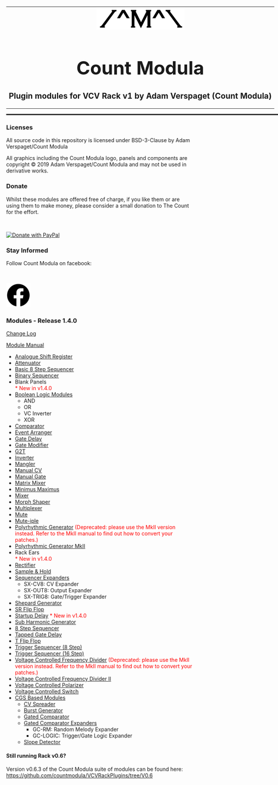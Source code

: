 <table style="width:1000px; border: 0px solid black;">
<tr style="border: 0px solid black;">
<td style="border: 0px solid black;">
<center>
<img src="./img/CountModulaLogo.png" alt="Count Modula">
<h1 style="border-bottom: 0px;font-size:50px;">Count Modula</h1>
<h2 style="border-bottom: 0px;">Plugin modules for VCV Rack v1 by Adam Verspaget (Count Modula)</h2>
</center>
</td>
</tr>
</table>
<hr style="width:1000px; border: 1px solid black;"/>
<h3>Licenses</h3>

All source code in this repository is licensed under BSD-3-Clause by Adam Verspaget/Count Modula

All graphics including the Count Modula logo, panels and components are copyright © 2019 Adam Verspaget/Count Modula and may not be used in derivative works.

<h3>Donate</h3>
Whilst these modules are offered free of charge, if you like them or are using them to make money, please consider a small donation to The Count for the effort.
<p>&nbsp</p>
<a href="https://www.paypal.me/CountModula" target="_donate"><img src="https://www.paypalobjects.com/en_AU/i/btn/btn_donateCC_LG.gif" border="0" alt="Donate with PayPal"/></a>

<h3>Stay Informed</h3>
Follow Count Modula on facebook:
<p>&nbsp</p>
<a href="https://www.facebook.com/CountModula/"><img src="./img/facebook.png" alt="Count Modula on facebook"></a>

<h3>Modules - Release 1.4.0</h3>
<p>
<a href="CHANGELOG.md">Change Log</a>
</p>
<p>
<a href="MANUAL.md">Module Manual</a>
</p>
<ul>
<li><a href="./MANUAL.md#ASR">Analogue Shift Register</a></li>
<li><a href="./MANUAL.md#Attenuator">Attenuator</a></li>
<li><a href="./MANUAL.md#Basic8StepSequencer">Basic 8 Step Sequencer</a></li>
<li><a href="./MANUAL.md#BinarySequencer">Binary Sequencer</a></li>
<li>Blank Panels</li> <font color="red">* New in v1.4.0</font>
<li><a href="./MANUAL.md#BooleanLogic">Boolean Logic Modules</a>
<ul>
<li>AND
<li>OR
<li>VC Inverter
<li>XOR
</ul>
</li>
<li><a href="./MANUAL.md#Comparator">Comparator</a></li>
<li><a href="./MANUAL.md#EventArranger">Event Arranger</a></li>
<li><a href="./MANUAL.md#GateDelay">Gate Delay</a></li>
<li><a href="./MANUAL.md#GateModifier">Gate Modifier</a></li>
<li><a href="./MANUAL.md#G2T">G2T</a></li>
<li><a href="./MANUAL.md#Inverter">Inverter</a></li>
<li><a href="./MANUAL.md#Mangler">Mangler</a></li>
<li><a href="./MANUAL.md#ManualCV">Manual CV</a></li>
<li><a href="./MANUAL.md#ManualGate">Manual Gate</a></li>
<li><a href="./MANUAL.md#MatrixMixer">Matrix Mixer</a></li>
<li><a href="./MANUAL.md#MinimusMaximus">Minimus Maximus</a></li>
<li><a href="./MANUAL.md#Mixer">Mixer</a></li>
<li><a href="./MANUAL.md#MorphShaper">Morph Shaper</a></li>
<li><a href="./MANUAL.md#Multiplexer">Multiplexer</a></li>
<li><a href="./MANUAL.md#Mute">Mute</a></li>
<li><a href="./MANUAL.md#Mute-iple">Mute-iple</a></li>
<li><a href="./MANUAL.md#PolyrhythmicGenerator2">Polyrhythmic Generator</a> <font color="red">(Deprecated: please use the MkII version instead. Refer to the MkII manual to find out how to convert your patches.)</font></li>
<li><a href="./MANUAL.md#PolyrhythmicGenerator2">Polyrhythmic Generator MkII</a></li>
<li>Rack Ears</li> <font color="red">* New in v1.4.0</font>
<li><a href="./MANUAL.md#Rectifier">Rectifier</a></li>
<li><a href="./MANUAL.md#SampleAndHold">Sample & Hold</a></li>
<li><a href="./MANUAL.md#SequencerExpanders">Sequencer Expanders</a>
<ul>
<li>SX-CV8: CV Expander</li>
<li>SX-OUT8: Output Expander</li>
<li>SX-TRIG8: Gate/Trigger Expander</li>
</ul>
</li>
<li><a href="./MANUAL.md#ShepardGenerator">Shepard Generator</a></li>
<li><a href="./MANUAL.md#SRFlipFlop">SR Flip Flop</a></li>
<li><a href="./MANUAL.md#StartupDelay">Startup Delay</a> <font color="red">* New in v1.4.0</font></li>
<li><a href="./MANUAL.md#SubHarmonicGenerator">Sub Harmonic Generator</a></li>
<li><a href="./MANUAL.md#StepSequencer8">8 Step Sequencer</a></li>
<li><a href="./MANUAL.md#TappedGateDelay">Tapped Gate Delay</a></li>
<li><a href="./MANUAL.md#SRFlipFlop">T Flip Flop</a></li>
<li><a href="./MANUAL.md#TriggerSequencer8">Trigger Sequencer (8 Step)</a></li>
<li><a href="./MANUAL.md#TriggerSequencer16">Trigger Sequencer (16 Step)</a></li>
<li><a href="./MANUAL.md#VCFrequencyDivider">Voltage Controlled Frequency Divider</a> <font color="red">(Deprecated: please use the MkII version instead. Refer to the MkII manual to find out how to convert your patches.)</font></li>
<li><a href="./MANUAL.md#VCFrequencyDivider2">Voltage Controlled Frequency Divider II</a></li>
<li><a href="./MANUAL.md#VCPolarizer">Voltage Controlled Polarizer</a></li>
<li><a href="./MANUAL.md#VCSwitch">Voltage Controlled Switch</a></li>
<li><a href="./MANUAL.md#CGS">CGS Based Modules</a>
<ul>
<li><a href="./MANUAL.md#CVSpreader">CV Spreader</a></li>
<li><a href="./MANUAL.md#BurstGenerator">Burst Generator</a></li>
<li><a href="./MANUAL.md#GatedComparator">Gated Comparator</a></li>
<li><a href="./MANUAL.md#GatedComparator">Gated Comparator Expanders</a>
<ul>
<li>GC-RM: Random Melody Expander</li>
<li>GC-LOGIC: Trigger/Gate Logic Expander</li>
</ul>
</li>
<li><a href="./MANUAL.md#SlopeDetector">Slope Detector</a></li>
</ul>
</li>
</ul>

<h4>Still running Rack v0.6?</h4>
Version v0.6.3 of the Count Modula suite of modules can be found here:
<a href="https://github.com/countmodula/VCVRackPlugins/tree/V0.6">https://github.com/countmodula/VCVRackPlugins/tree/V0.6</a>



